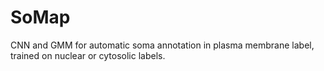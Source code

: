 # SoMap
CNN and GMM for automatic soma annotation in plasma membrane label, trained on nuclear or cytosolic labels.
